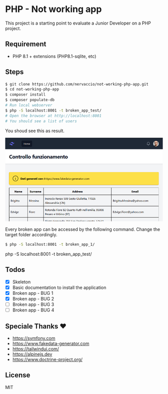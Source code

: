 # PHP - Not working app
This project is a starting point to evaluate a Junior Developer on a PHP project.

## Requirement
* PHP 8.1 + extensions (PHP8.1-sqlite, etc)

## Steps
```bash
$ git clone https://github.com/nervaccio/not-working-php-app.git
$ cd not-working-php-app
$ composer install
$ composer populate-db
# Run local webserver
$ php -S localhost:8001 -t broken_app_test/
# Open the browser at http://localhost:8001
# You should see a list of users
```
You shoud see this as result.  

![Check page](docs/check-page.png)

Every broken app can be accessed by the following command. Change the target folder accordingly.
```bash
$ php -S localhost:8001 -t broken_app_1/
```

php -S localhost:8001 -t broken_app_test/

## Todos
- [x] Skeleton
- [x] Basic documentation to install the application
- [x] Broken app - BUG 1
- [x] Broken app - BUG 2
- [ ] Broken app - BUG 3
- [ ] Broken app - BUG 4

## Speciale Thanks ❤
* https://symfony.com
* https://www.fakedata-generator.com
* https://tailwindui.com/
* https://alpinejs.dev
* https://www.doctrine-project.org/

## License
MIT

